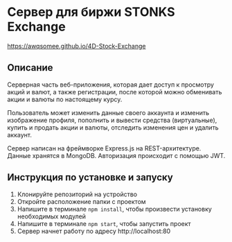 # Сервер для биржи STONKS Exchange
https://awqsomee.github.io/4D-Stock-Exchange

## Описание

Серверная часть веб-приложения, которая дает доступ к просмотру акций и валют, а также регистрации, после которой можно обменивать акции и валюты по настоящему курсу.

Пользователь может изменить данные своего аккаунта и изменить изображение профиля, пополнить и вывести средства (виртуальные), купить и продать акции и валюты, отследить изменения цен и удалить аккаунт.

Сервер написан на фреймворке Express.js на REST-архитектуре. Данные хранятся в MongoDB. Авторизация происходит с помощью JWT.

## Инструкция по установке и запуску
1. Клонируйте репозиторий на устройство
2. Откройте расположение папки с проектом
3. Напишите в терминале `npm install`, чтобы произвести установку необходимых модулей
4. Напишите в терминале `npm start`, чтобы запустить проект
5. Сервер начнет работу по адресу http://localhost:80
